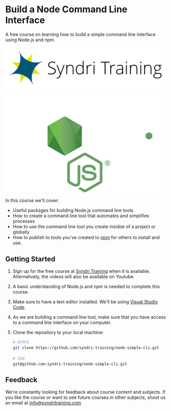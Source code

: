 # Build a Node Command Line Interface

A free course on learning how to build a simple command line interface using Node.js and npm.

![Syndri Training logo](./_images/syndri_training_logo.png)

![Node.js Logo](./_images/node_logo.png)

In this course we'll cover:

* Useful packages for building Node.js command line tools
* How to create a command line tool that automates and simplifies processes
* How to use the command line tool you create insidoe of a project or globally
* How to publish to tools you've created to [npm](https://npmjs.org) for others to install and use.

## Getting Started

1. Sign up for the free course at [Syndri Training](https://syndritraining.com) when it is available. Alternatively, the videos will also be available on Youtube.

2. A basic understanding of Node.js and npm is needed to complete this course.

3. Make sure to have a text editor installed. We'll be using [Visual Studio Code](https://code.visualstudio.com).

4. As we are building a command line tool, make sure that you have access to a command line interface on your computer.

5. Clone the repository to your local machine:

    ```bash
    # HTTPS
    git clone https://github.com/syndri-training/node-simple-cli.git

    # SSH
    git@github.com:syndri-training/node-simple-cli.git
    ```

## Feedback

We're constantly looking for feedback about course content and subjects. If you like the course or want to see future courses in other subjects, shoot us an email at [info@syndritraining.com](mailto:info@syndritraining.com)